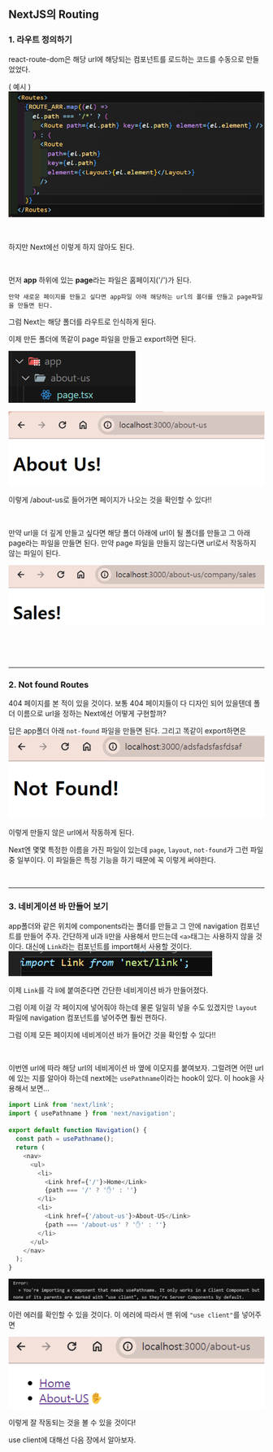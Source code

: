 ## NextJS의 Routing

### 1. 라우트 정의하기

react-route-dom은 해당 url에 해당되는 컴포넌트를 로드하는 코드를 수동으로 만들었었다.

( 예시 )
![라우트](./Image/라우트.png)

<br>

하지만 Next에선 이렇게 하지 않아도 된다.

<br>

먼저 **app** 하위에 있는 **page**라는 파일은 홈페이지('/')가 된다.

`만약 새로운 페이지를 만들고 싶다면 app파일 아래 해당하는 url의 폴더를 만들고 page파일을 만들면 된다.`

그럼 Next는 해당 폴더를 라우트로 인식하게 된다.

이제 만든 폴더에 똑같이 page 파일을 만들고 export하면 된다.

![폴더구조](./Image/라우트폴더.png)

![라우트설정](./Image/라우트설정.png)

이렇게 /about-us로 들어가면 페이지가 나오는 것을 확인할 수 있다!!

<br>

만약 url을 더 깊게 만들고 싶다면 해당 폴더 아래에 url이 될 폴더를 만들고 그 아래 page라는 파일을 만들면 된다. 만약 page 파일을 만들지 않는다면 url로서 작동하지 않는 파일이 된다.

![url](./Image/url.png)

<br>
<br>
<br>

---

### 2. Not found Routes

404 페이지를 본 적이 있을 것이다. 보통 404 페이지들이 다 디자인 되어 있을텐데 폴더 이름으로 url을 정하는 Next에선 어떻게 구현할까?

답은 app폴더 아래 `not-found` 파일을 만들면 된다. 그리고 똑같이 export하면은
![notfound](./Image/notfound.png)

이렇게 만들지 않은 url에서 작동하게 된다.

Next엔 몇몇 특정한 이름을 가진 파일이 있는데 `page`, `layout`, `not-found`가 그런 파일 중 일부이다. 이 파일들은 특정 기능을 하기 때문에 꼭 이렇게 써야한다.

<br>

---

### 3. 네비게이션 바 만들어 보기

app폴더와 같은 위치에 components라는 폴더를 만들고 그 안에 navigation 컴포넌트를 만들어 주자. 간단하게 ul과 li만을 사용해서 만드는데 `<a>`태그는 사용하지 않을 것이다. 대신에 `Link`라는 컴포넌트를 import해서 사용할 것이다.
![link](./Image/link.png)

이제 `Link`를 각 li에 붙여준다면 간단한 네비게이션 바가 만들어졌다.

그럼 이제 이걸 각 페이지에 넣어줘야 하는데 물론 일일히 넣을 수도 있겠지만 `layout` 파일에 navigation 컴포넌트를 넣어주면 훨씬 편하다.

그럼 이제 모든 페이지에 네비게이션 바가 들어간 것을 확인할 수 있다!!

<br>

이번엔 url에 따라 해당 url의 네비게이션 바 옆에 이모지를 붙여보자.
그럴려면 어떤 url에 있는 지를 알아야 하는데 next에는 `usePathname`이라는 hook이 있다. 이 hook을 사용해서 보면...

```typescript
import Link from 'next/link';
import { usePathname } from 'next/navigation';

export default function Navigation() {
  const path = usePathname();
  return (
    <nav>
      <ul>
        <li>
          <Link href={'/'}>Home</Link>
          {path === '/' ? '✋' : ''}
        </li>
        <li>
          <Link href={'/about-us'}>About-US</Link>
          {path === '/about-us' ? '✋' : ''}
        </li>
      </ul>
    </nav>
  );
}
```

![error](./Image/path에러.png)

이런 에러를 확인할 수 있을 것이다. 이 에러에 따라서 맨 위에 `"use client"`를 넣어주면

![작동](./Image/작동.png)

이렇게 잘 작동되는 것을 볼 수 있을 것이다!

use client에 대해선 다음 장에서 알아보자.
